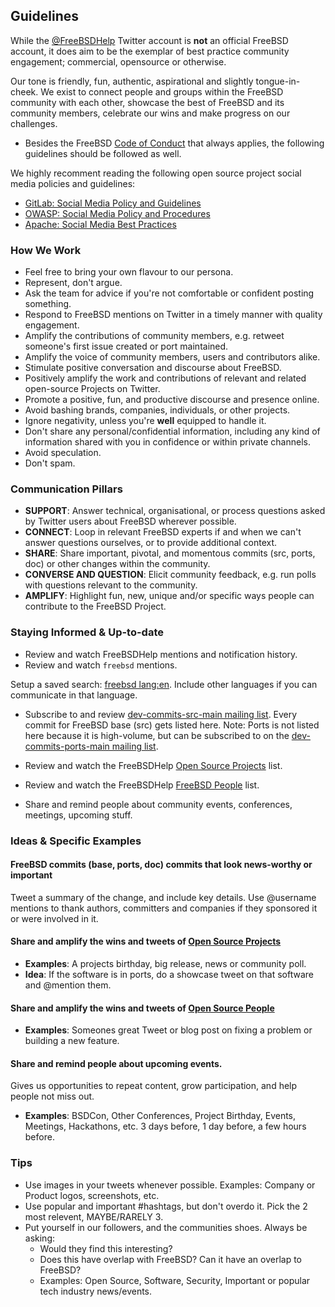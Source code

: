 ## Guidelines

While the [@FreeBSDHelp](https://twitter.com/FreeBSDHelp) Twitter account is
**not** an official FreeBSD account, it does aim to be the exemplar of best
practice community engagement; commercial, opensource or otherwise.

Our tone is friendly, fun, authentic, aspirational and slightly tongue-in-cheek.
We exist to connect people and groups within the FreeBSD community with each
other, showcase the best of FreeBSD and its community members, celebrate our
wins and make progress on our challenges.

* Besides the FreeBSD [Code of Conduct](https://www.freebsd.org/internal/code-of-conduct/) that always applies, the following guidelines should be followed as well.

We highly recomment reading the following open source project social media policies and guidelines:

* [GitLab: Social Media Policy and Guidelines](https://about.gitlab.com/handbook/marketing/social-media-guidelines/)
* [OWASP: Social Media Policy and Procedures](https://owasp.org/www-policy/operational/social-media)
* [Apache: Social Media Best Practices](https://www.apache.org/foundation/marks/socialmedia)

### How We Work

* Feel free to bring your own flavour to our persona.
* Represent, don't argue.
* Ask the team for advice if you're not comfortable or confident posting something.
* Respond to FreeBSD mentions on Twitter in a timely manner with quality engagement.
* Amplify the contributions of community members, e.g. retweet someone's first issue created or port maintained.
* Amplify the voice of community members, users and contributors alike.
* Stimulate positive conversation and discourse about FreeBSD.
* Positively amplify the work and contributions of relevant and related open-source Projects on Twitter.
* Promote a positive, fun, and productive discourse and presence online.
* Avoid bashing brands, companies, individuals, or other projects.
* Ignore negativity, unless you're **well** equipped to handle it.
* Don't share any personal/confidential information, including any kind of information shared with you in confidence or within private channels.
* Avoid speculation.
* Don't spam.

### Communication Pillars

* **SUPPORT**: Answer technical, organisational, or process questions asked by Twitter users about FreeBSD wherever possible.
* **CONNECT**: Loop in relevant FreeBSD experts if and when we can't answer questions ourselves, or to provide additional context.
* **SHARE**: Share important, pivotal, and momentous commits (src, ports, doc) or other changes within the community.
* **CONVERSE AND QUESTION**: Elicit community feedback, e.g. run polls with questions relevant to the community.
* **AMPLIFY**: Highlight fun, new, unique and/or specific ways people can contribute to the FreeBSD Project.

### Staying Informed & Up-to-date

 * Review and watch FreeBSDHelp mentions and notification history.
 * Review and watch `freebsd` mentions.

Setup a saved search: [freebsd lang:en](https://twitter.com/search?q=freebsd+lang%3Aen&f=live). Include other languages if you can communicate in that language.

 * Subscribe to and review [dev-commits-src-main mailing list](https://lists.freebsd.org/archives/dev-commits-src-main/). Every commit for FreeBSD base (src) gets listed here. Note: Ports is not listed here because it is high-volume, but can be subscribed to on the [dev-commits-ports-main mailing list](https://lists.freebsd.org/archives/dev-commits-ports-main/).

 * Review and watch the FreeBSDHelp [Open Source Projects](https://twitter.com/i/lists/1340730882705874944) list. 

 * Review and watch the FreeBSDHelp [FreeBSD People](https://twitter.com/i/lists/81179014) list.
 
 * Share and remind people about community events, conferences, meetings, upcoming stuff. 

### Ideas & Specific Examples

#### FreeBSD commits (base, ports, doc) commits that look news-worthy or important

Tweet a summary of the change, and include key details. Use @username mentions to thank authors, committers and companies if they sponsored it or were involved in it.

#### Share and amplify the wins and tweets of [Open Source Projects](https://twitter.com/i/lists/1340730882705874944)

  * **Examples**: A projects birthday, big release, news or community poll.
  * **Idea**: If the software is in ports, do a showcase tweet on that software and @mention them.

#### Share and amplify the wins and tweets of [Open Source People](https://twitter.com/i/lists/81179014)

  * **Examples**: Someones great Tweet or blog post on fixing a problem or building a new feature.

#### Share and remind people about upcoming events. 

Gives us opportunities to repeat content, grow participation, and help people not miss out.

  * **Examples**: BSDCon, Other Conferences, Project Birthday, Events, Meetings, Hackathons, etc. 3 days before, 1 day before, a few hours before.

### Tips

 * Use images in your tweets whenever possible. Examples: Company or Product logos, screenshots, etc.
 * Use popular and important #hashtags, but don't overdo it. Pick the 2 most relevent, MAYBE/RARELY 3.
 * Put yourself in our followers, and the communities shoes. Always be asking: 
   * Would they find this interesting?
   * Does this have overlap with FreeBSD? Can it have an overlap to FreeBSD? 
   * Examples: Open Source, Software,  Security, Important or popular tech industry news/events.
